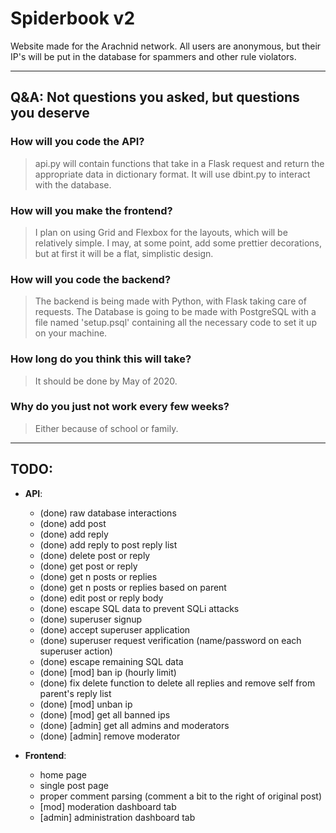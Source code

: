 # Spiderbook v2
Website made for the Arachnid network. All users are anonymous, but their IP's will be put in the database for spammers and other rule violators.

----
## Q&A: Not questions you asked, but questions you deserve
### How will you code the API?
> api.py will contain functions that take in a Flask request and return the appropriate data in dictionary format. It will use dbint.py to interact with the database.

### How will you make the frontend?
> I plan on using Grid and Flexbox for the layouts, which will be relatively simple. I may, at some point, add some prettier decorations, but at first it will be a flat, simplistic design.

### How will you code the backend?
> The backend is being made with Python, with Flask taking care of requests. The Database is going to be made with PostgreSQL with a file named 'setup.psql' containing all the necessary code to set it up on your machine.

### How long do you think this will take?
> It should be done by May of 2020.

### Why do you just not work every few weeks?
> Either because of school or family.

----    
## TODO:
- **API**:
    - (done) raw database interactions
    - (done) add post
    - (done) add reply
    - (done) add reply to post reply list
    - (done) delete post or reply
    - (done) get post or reply
    - (done) get n posts or replies
    - (done) get n posts or replies based on parent
    - (done) edit post or reply body
    - (done) escape SQL data to prevent SQLi attacks
    - (done) superuser signup
    - (done) accept superuser application
    - (done) superuser request verification (name/password on each superuser action)
    - (done) escape remaining SQL data
    - (done) [mod] ban ip (hourly limit)
    - (done) fix delete function to delete all replies and remove self from parent's reply list
    - (done) [mod] unban ip
    - (done) [mod] get all banned ips
    - (done) [admin] get all admins and moderators
    - (done) [admin] remove moderator

- **Frontend**:
    - home page
    - single post page
    - proper comment parsing (comment a bit to the right of original post)
    - [mod] moderation dashboard tab
    - [admin] administration dashboard tab

